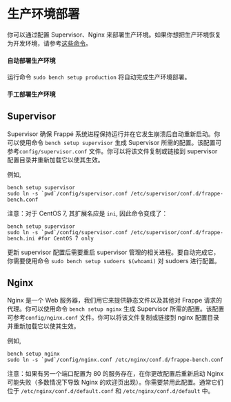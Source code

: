 # 生产环境部署

你可以通过配置 Supervisor、Nginx 来部署生产环境。如果你想把生产环境恢复为开发环境，请参考[这些命令](https://github.com/frappe/bench/wiki/Stopping-Production-and-starting-Development)。

#### 自动部署生产环境
运行命令 `sudo bench setup production` 将自动完成生产环境部署。


#### 手工部署生产环境

Supervisor
----------

Supervisor 确保 Frappé 系统进程保持运行并在它发生崩溃后自动重新启动。你可以使用命令 `bench setup supervisor` 生成  Supervisor 所需的配置。该配置可参考`config/supervisor.conf` 文件。你可以将该文件复制或链接到 supervisor 配置目录并重新加载它以使其生效。 

例如,

```
bench setup supervisor
sudo ln -s `pwd`/config/supervisor.conf /etc/supervisor/conf.d/frappe-bench.conf
```

注意：对于 CentOS 7, 其扩展名应是 `ini`, 因此命令变成了：

```
bench setup supervisor
sudo ln -s `pwd`/config/supervisor.conf /etc/supervisor/conf.d/frappe-bench.ini #for CentOS 7 only
```

更新 supervisor 配置后需要重启 supervisor 管理的相关进程。要自动完成它，你需要使用命令 `sudo bench setup sudoers $(whoami)` 对 sudoers 进行配置。

Nginx
-----

Nginx 是一个 Web 服务器，我们用它来提供静态文件以及其他对 Frappe 请求的代理。你可以使用命令 `bench setup nginx` 生成  Supervisor 所需的配置。该配置可参考`config/nginx.conf` 文件。你可以将该文件复制或链接到 nginx 配置目录并重新加载它以使其生效。 

例如,

```
bench setup nginx
sudo ln -s `pwd`/config/nginx.conf /etc/nginx/conf.d/frappe-bench.conf
```

注意：如果有另一个端口配置为 80 的服务存在，在你更改配置后重新启动 Nginx 可能失败（多数情况下导致 Nginx 的欢迎页出现）。你需要禁用此配置。通常它们位于 `/etc/nginx/conf.d/default.conf` 和 `/etc/nginx/conf.d/default` 中。
